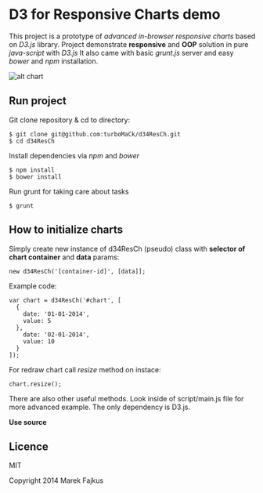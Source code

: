 D3 for Responsive Charts demo
==============
This project is a prototype of *advanced in-browser responsive charts* based on *D3.js* library.
Project demonstrate **responsive** and **OOP** solution in pure *java-script* with *D3.js*
It also came with basic *grunt.js* server and easy *bower* and *npm* installation.

![alt chart](http://s15.postimg.org/knw9ws9kp/charts.gif)

Run project
--------------
Git clone repository & cd to directory:

    $ git clone git@github.com:turboMaCk/d34ResCh.git
    $ cd d34ResCh

Install dependencies via *npm* and *bower*

    $ npm install
    $ bower install

Run grunt for taking care about tasks

    $ grunt


How to initialize charts
--------------
Simply create new instance of d34ResCh (pseudo) class with **selector of chart container** and **data** params:

    new d34ResCh('[container-id]', [data]];

Example code:

    var chart = d34ResCh('#chart', [
      {
        date: '01-01-2014',
        value: 5
      },
        date: '02-01-2014',
        value: 10
      }
    ]);

For redraw chart call *resize* method on instace:

    chart.resize();

There are also other useful methods.
Look inside of script/main.js file for more advanced example.
The only dependency is D3.js.

**Use source**

Licence
--------------
MIT

Copyright 2014 Marek Fajkus
